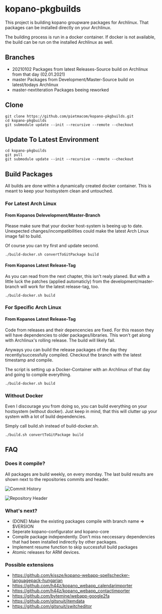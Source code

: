 # kopano-pkgbuilds
This project is building kopano groupware packages for Archlinux. That packages can be installed directly on your Archlinux.

The building process is run in a docker container. If docker is not available, the build can be run on the installed Archlinux as well.

## Branches

 - 20210102		Packages from latest Releases-Source build on Archlinux from that day (02.01.2021)
 - master		Packages from Development/Master-Source build on latest/todays Archlinux
 - master-nextiteration	Packages beeing reworked

## Clone
```console
git clone https://github.com/pietmacom/kopano-pkgbuilds.git
cd kopano-pkgbuilds
git submodule update --init --recursive --remote --checkout
```

## Update To Latest Environment
```console
cd kopano-pkgbuilds
git pull
git submodule update --init --recursive --remote --checkout
```
 
## Build Packages
All builds are done within a dynamically created docker container. This is meant to keep your hostsystem clean and untouched.

### For Latest Arch Linux
#### From Kopanos Delevelopment/Master-Branch
Please make sure that your docker host-system is beeing up to date. Unexpected changes/incompatibilities could make the latest Arch Linux image fail to build.

Of course you can try first and update second.

```console
./build-docker.sh convertToGitPackage build
```
 
#### From Kopanos Latest Release-Tag
 As you can read from the next chapter, this isn't realy planed. But with a little luck the patches (applied automaticly) from the development/master-branch will work for the latest release-tag, too.
 
```console
./build-docker.sh build
```

### For Specific Arch Linux
#### From Kopanos Latest Release-Tag
 Code from releases and their depencencies are fixed. For this reason they will have dependencies to older packages/libraries. This won't get along with Archlinux's rolling release. The build will likely fail.
 
 Anyways you can build the release packages of the day they recently/successfully compiled. Checkout the branch with the latest timestamp and compile.
 
 The script is setting up a Docker-Container with an Archlinux of that day and going to compile everything.
 
```console
./build-docker.sh build
```
 
### Without Docker
Even I discourage you from doing so, you can build everything on your hostsystem (without docker). Just keep in mind, that this will clutter up your system with a lot of build dependencies.

Simply call build.sh instead of build-docker.sh.

```console
./build.sh convertToGitPackage build
```

## FAQ
### Does it compile?
All packages are build weekly, on every monday. The last build results are shown next to the repositories commits and header.

![Commit History](doc/images/buildresult1.png)

![Repository Header](doc/images/buildresult2.png)

### What's next?
 - (DONE) Make the existing packages compile with branch name => $VERSION
 - Seperate kopano-configurator and kopano-core
 - Compile package independently. Don't miss neccessary dependencies that had been installed indirectly by other packages.
 - Implement resume function to skip successfull build packages
 - Atomic releases for ARM devices.

### Possible extensions
 - https://github.com/kissze/kopano-webapp-spellschecker-languagepack-hungarian
 - https://github.com/h44z/kopano_webapp_calendarimporter
 - https://github.com/h44z/kopano_webapp_contactimporter
 - https://github.com/bytemine/webapp-google2fa
 - https://github.com/gitsnuit/itemdata
 - https://github.com/gitsnuit/switcheditor
 
